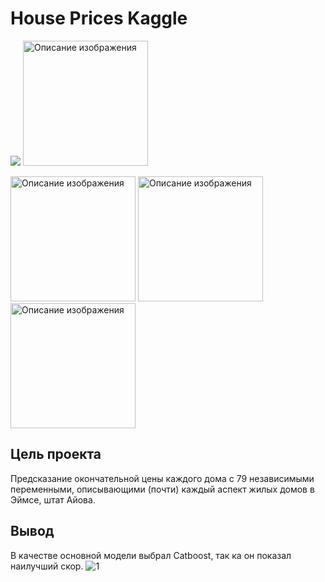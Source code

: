 # House Prices Kaggle

![](https://img.shields.io/badge/Python3-mediumblue) 
<img src = "https://camo.githubusercontent.com/981d48e57e23a4907cebc4eb481799b5882595ea978261f22a3e131dcd6ebee6/68747470733a2f2f70616e6461732e7079646174612e6f72672f7374617469632f696d672f70616e6461732e737667" width = "200" height = "Image height" alt = "Описание изображения" align = "Image position" />

<img src = "https://scikit-learn.org/stable/_static/scikit-learn-logo-small.png" width = "200" height = "Image height" alt = "Описание изображения" align = "Image position" />

<img src = "https://camo.githubusercontent.com/978ad57e1fba31f89403bdc139b9dbaffe70d32e88e31e4017897d902955dcad/687474703a2f2f73746f726167652e6d64732e79616e6465782e6e65742f6765742d646576746f6f6c732d6f70656e736f757263652f3235303835342f636174626f6f73742d6c6f676f2e706e67" width = "200" height = "Image height" alt = "Описание изображения" align = "Image position" />

<img src = "https://matplotlib.org/stable/_static/images/logo2.svg" width = "200" height = "Image height" alt = "Описание изображения" align = "Image position" />

##  Цель проекта
Предсказание окончательной цены каждого дома с 79 независимыми переменными, описывающими (почти) каждый аспект жилых домов в Эймсе, штат Айова.
## Вывод
В качестве основной модели выбрал Catboost, так ка он показал наилучший скор.
![1](https://user-images.githubusercontent.com/69916467/204159327-1547f2fe-441b-4ef8-aac0-c942ad6ebff6.png)
